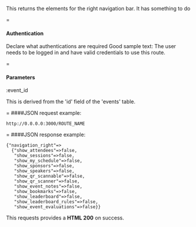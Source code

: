 This returns the elements for the right navigation bar. It has something to do 

=
#### Authentication

Declare what authentications are required
Good sample text: The user needs to be logged in and have valid credentials to use this route.

=
#### Parameters

:event_id

This is derived from the 'id' field of the 'events' table.

=
####JSON request example:
```
http://0.0.0.0:3000/ROUTE_NAME
```

=
####JSON response example:

```
{"navigation_right"=>
  {"show_attendees"=>false,
   "show_sessions"=>false,
   "show_my_schedule"=>false,
   "show_sponsors"=>false,
   "show_speakers"=>false,
   "show_qr_scannable"=>false,
   "show_qr_scanner"=>false,
   "show_event_notes"=>false,
   "show_bookmarks"=>false,
   "show_leaderboard"=>false,
   "show_leaderboard_rules"=>false,
   "show_event_evaluations"=>false}}
```

This requests provides a <strong>HTML 200</strong> on success.